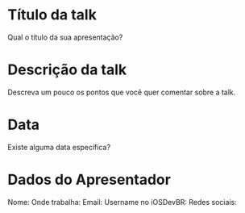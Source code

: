 # Título da talk
Qual o título da sua apresentação?

# Descrição da talk
Descreva um pouco os pontos que você quer comentar sobre a talk.

# Data
Existe alguma data específica?

# Dados do Apresentador
Nome:
Onde trabalha:
Email:
Username no iOSDevBR:
Redes sociais:
